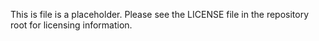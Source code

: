 This is file is a placeholder.  Please see the LICENSE file in the repository root for licensing information.
